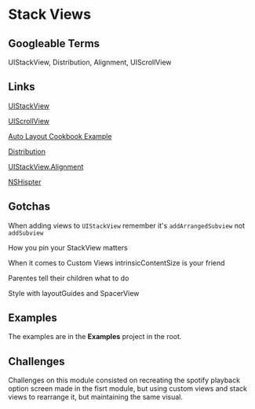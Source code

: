 
# Stack Views

## Googleable Terms

UIStackView, Distribution, Alignment, UIScrollView

## Links

[UIStackView](https://developer.apple.com/documentation/uikit/uistackview)

[UIScrollView](https://developer.apple.com/documentation/uikit/uiscrollview)

[Auto Layout Cookbook Example](https://developer.apple.com/library/archive/documentation/UserExperience/Conceptual/AutolayoutPG/LayoutUsingStackViews.html#//apple_ref/doc/uid/TP40010853-CH11-SW1)

[Distribution](https://developer.apple.com/documentation/uikit/uistackview/distribution)

[UIStackView.Alignment](https://developer.apple.com/documentation/uikit/uistackview/alignment)

[NSHispter](https://nshipster.com/uistackview/)

## Gotchas

When adding views to `UIStackView` remember it's `addArrangedSubview` not `addSubview`

How you pin your StackView matters

When it comes to Custom Views intrinsicContentSize is your friend

Parentes tell their children what to do

Style with layoutGuides and SpacerView

## Examples

The examples are in the **Examples** project in the root. 

## Challenges

Challenges on this module consisted on recreating the spotify playback option screen made in the fisrt module, but using custom views and stack views to rearrange it, but maintaining the same visual.